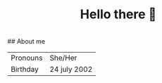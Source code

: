 <h1 align="center"> Hello there 👋 </h1>
<br>
## About me
<table align="center">
  <tr>
    <td>Pronouns</td>
    <td>She/Her</td>
  </tr>
  <tr>
    <td>Birthday</td>
    <td>24 july 2002</td>
  </tr>
</table>
